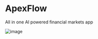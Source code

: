 # ApexFlow

All in one AI powered financial markets app

![image](https://github.com/user-attachments/assets/8adcab56-6058-4802-a2b8-98444f22a0a1)
